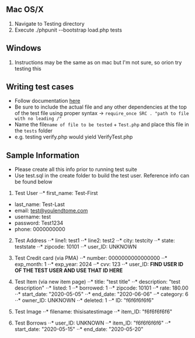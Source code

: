 ## Mac OS/X
1. Navigate to Testing directory
2. Execute ./phpunit --bootstrap load.php tests

## Windows
1. Instructions may be the same as on mac but I'm not sure, so orion try testing this

## Writing test cases
- Follow documentation [here](https://phpunit.readthedocs.io/en/9.0/writing-tests-for-phpunit.html)
- Be sure to include the actual file and any other dependencies at the top of the test file using proper syntax -> ```require_once SRC . "path to file with no leading /"```
- Name the file```name of file to be tested``` + ```Test.php``` and place this file in the ```tests``` folder
- e.g. testing verify.php would yield VerifyTest.php


## Sample Information
- Please create all this info prior to running test suite
- Use test.sql in the create folder to build the test user. Reference info can be found below


1. Test User
⋅⋅* first_name: Test-First
- last_name: Test-Last
- email: test@youlendtome.com
- username: test
- password: Test1234
- phone: 0000000000

2. Test Address
⋅⋅* line1: test1
⋅⋅* line2: test2
⋅⋅* city: testcity
⋅⋅* state: teststate
⋅⋅* zipcode: 10101
⋅⋅* user_ID: UNKNOWN

3. Test Credit card (via PMA)
⋅⋅* number: 0000000000000000
⋅⋅* exp_month: 1
⋅⋅* exp_year: 2024
⋅⋅* cvv: 123
⋅⋅* user_ID: **FIND USER ID OF THE TEST USER AND USE THAT ID HERE**

4. Test Item (via new item page)
⋅⋅* title: "test title"
⋅⋅* description: "test description"
⋅⋅* listed: 1
⋅⋅* borrowed: 1
⋅⋅* zipcode: 10101
⋅⋅* rate: 180.00
⋅⋅* start_date: "2020-05-05"
⋅⋅* end_date: "2020-06-06"
⋅⋅* category: 6
⋅⋅* owner_ID: UNKNOWN
⋅⋅* deleted: 1
⋅⋅* ID: "f6f6f6f6f6"

5. Test Image
⋅⋅* filename: thisisatestimage
⋅⋅* item_ID: "f6f6f6f6f6"

6. Test Borrows
⋅⋅* user_ID: UNKNOWN
⋅⋅* item_ID: "f6f6f6f6f6"
⋅⋅* start_date: "2020-05-15"
⋅⋅* end_date: "2020-05-20"
